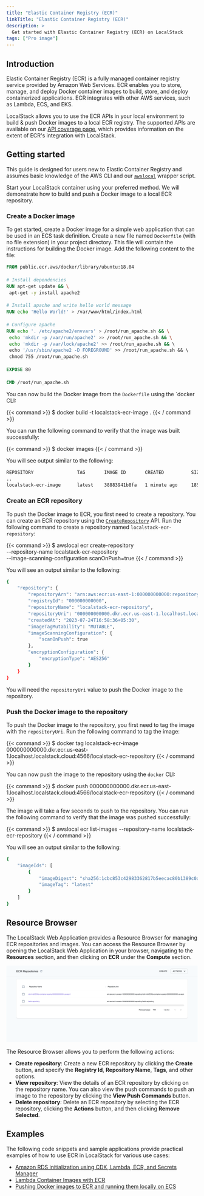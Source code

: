 ```yaml
---
title: "Elastic Container Registry (ECR)"
linkTitle: "Elastic Container Registry (ECR)"
description: >
  Get started with Elastic Container Registry (ECR) on LocalStack
tags: ["Pro image"]
---
```


## Introduction

Elastic Container Registry (ECR) is a fully managed container registry service provided by Amazon Web Services.
ECR enables you to store, manage, and deploy Docker container images to build, store, and deploy containerized applications.
ECR integrates with other AWS services, such as Lambda, ECS, and EKS.

LocalStack allows you to use the ECR APIs in your local environment to build & push Docker images to a local ECR registry.
The supported APIs are available on our [API coverage page](https://docs.localstack.cloud/references/coverage/coverage_ecr/), which provides information on the extent of ECR's integration with LocalStack.

## Getting started

This guide is designed for users new to Elastic Container Registry and assumes basic knowledge of the AWS CLI and our [`awslocal`](https://github.com/localstack/awscli-local) wrapper script.

Start your LocalStack container using your preferred method. We will demonstrate how to build and push a Docker image to a local ECR repository.

### Create a Docker image

To get started, create a Docker image for a simple web application that can be used in an ECS task definition.
Create a new file named `Dockerfile` (with no file extension) in your project directory.
This file will contain the instructions for building the Docker image.
Add the following content to the file:

```Dockerfile
FROM public.ecr.aws/docker/library/ubuntu:18.04

# Install dependencies
RUN apt-get update && \
 apt-get -y install apache2

# Install apache and write hello world message
RUN echo 'Hello World!' > /var/www/html/index.html

# Configure apache
RUN echo '. /etc/apache2/envvars' > /root/run_apache.sh && \
 echo 'mkdir -p /var/run/apache2' >> /root/run_apache.sh && \
 echo 'mkdir -p /var/lock/apache2' >> /root/run_apache.sh && \ 
 echo '/usr/sbin/apache2 -D FOREGROUND' >> /root/run_apache.sh && \ 
 chmod 755 /root/run_apache.sh

EXPOSE 80

CMD /root/run_apache.sh
```

You can now build the Docker image from the `Dockerfile` using the `docker CLI:

{{< command >}}
$ docker build -t localstack-ecr-image .
{{< / command >}}

You can run the following command to verify that the image was built successfully:

{{< command >}}
$ docker images
{{< / command >}}

You will see output similar to the following:

```bash
REPOSITORY                TAG       IMAGE ID       CREATED          SIZE  
..
localstack-ecr-image      latest    38883941b8fa   1 minute ago     185MB
```

### Create an ECR repository

To push the Docker image to ECR, you first need to create a repository.
You can create an ECR repository using the [`CreateRepository`](https://docs.aws.amazon.com/AmazonECR/latest/APIReference/API_CreateRepository.html) API.
Run the following command to create a repository named `localstack-ecr-repository`:

{{< command >}}
$ awslocal ecr create-repository \
    --repository-name localstack-ecr-repository \
    --image-scanning-configuration scanOnPush=true
{{< / command >}}

You will see an output similar to the following:

```sh
{
    "repository": {
        "repositoryArn": "arn:aws:ecr:us-east-1:000000000000:repository/localstack-ecr-repository",
        "registryId": "000000000000",
        "repositoryName": "localstack-ecr-repository",
        "repositoryUri": "000000000000.dkr.ecr.us-east-1.localhost.localstack.cloud:4566/localstack-ecr-repository",
        "createdAt": "2023-07-24T16:58:36+05:30",
        "imageTagMutability": "MUTABLE",
        "imageScanningConfiguration": {
            "scanOnPush": true
        },
        "encryptionConfiguration": {
            "encryptionType": "AES256"
        }
    }
}
```

You will need the `repositoryUri` value to push the Docker image to the repository.

### Push the Docker image to the repository

To push the Docker image to the repository, you first need to tag the image with the `repositoryUri`.
Run the following command to tag the image:

{{< command >}}
$ docker tag localstack-ecr-image 000000000000.dkr.ecr.us-east-1.localhost.localstack.cloud:4566/localstack-ecr-repository
{{< / command >}}

You can now push the image to the repository using the `docker` CLI:

{{< command >}}
$ docker push 000000000000.dkr.ecr.us-east-1.localhost.localstack.cloud:4566/localstack-ecr-repository
{{< / command >}}

The image will take a few seconds to push to the repository.
You can run the following command to verify that the image was pushed successfully:

{{< command >}}
$ awslocal ecr list-images --repository-name localstack-ecr-repository
{{< / command >}}

You will see an output similar to the following:

```bash
{
    "imageIds": [
        {
            "imageDigest": "sha256:1cbc853c42983362817b5eecac80b1389c0a5cf9cfd1e711d9d0a1f5a7a36d43",
            "imageTag": "latest"
        }
    ]
}
```

## Resource Browser

The LocalStack Web Application provides a Resource Browser for managing ECR repositories and images.
You can access the Resource Browser by opening the LocalStack Web Application in your browser, navigating to the **Resources** section, and then clicking on **ECR** under the **Compute** section.

<img src="ecr-resource-browser.png" alt="ECR Resource Browser" title="ECR Resource Browser" width="900" />

The Resource Browser allows you to perform the following actions:

- **Create repository**: Create a new ECR repository by clicking the **Create** button, and specify the **Registry Id**, **Repository Name**, **Tags**, and other options.
- **View repository**: View the details of an ECR repository by clicking on the repository name.
You can also view the push commands to push an image to the repository by clicking the **View Push Commands** button.
- **Delete repository**: Delete an ECR repository by selecting the ECR repository, clicking the **Actions** button, and then clicking **Remove Selected**.

## Examples

The following code snippets and sample applications provide practical examples of how to use ECR in LocalStack for various use cases:

- [Amazon RDS initialization using CDK, Lambda, ECR, and Secrets Manager](https://github.com/localstack/amazon-rds-init-cdk)
- [Lambda Container Images with ECR](https://github.com/localstack/localstack-pro-samples/tree/master/lambda-container-image)
- [Pushing Docker images to ECR and running them locally on ECS](https://github.com/localstack/localstack-pro-samples/tree/master/ecs-ecr-container-app)
